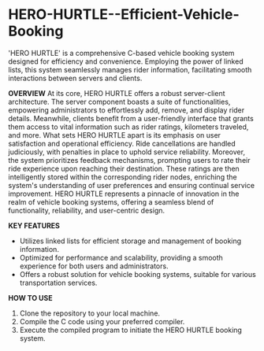 # HERO-HURTLE--Efficient-Vehicle-Booking
'HERO HURTLE' is a comprehensive C-based vehicle booking system designed for efficiency and convenience. Employing the power of linked lists, this system seamlessly manages rider information, facilitating smooth interactions between servers and clients.

**OVERVIEW**
At its core, HERO HURTLE offers a robust server-client architecture. The server component boasts a suite of functionalities, empowering administrators to effortlessly add, remove, and display rider details. Meanwhile, clients benefit from a user-friendly interface that grants them access to vital information such as rider ratings, kilometers traveled, and more. What sets HERO HURTLE apart is its emphasis on user satisfaction and operational efficiency. Ride cancellations are handled judiciously, with penalties in place to uphold service reliability. Moreover, the system prioritizes feedback mechanisms, prompting users to rate their ride experience upon reaching their destination. These ratings are then intelligently stored within the corresponding rider nodes, enriching the system's understanding of user preferences and ensuring continual service improvement. HERO HURTLE represents a pinnacle of innovation in the realm of vehicle booking systems, offering a seamless blend of functionality, reliability, and user-centric design.

**KEY FEATURES**
- Utilizes linked lists for efficient storage and management of booking information.
- Optimized for performance and scalability, providing a smooth experience for both users and administrators.
- Offers a robust solution for vehicle booking systems, suitable for various transportation services.

**HOW TO USE**
1. Clone the repository to your local machine.
2. Compile the C code using your preferred compiler.
3. Execute the compiled program to initiate the HERO HURTLE booking system.
